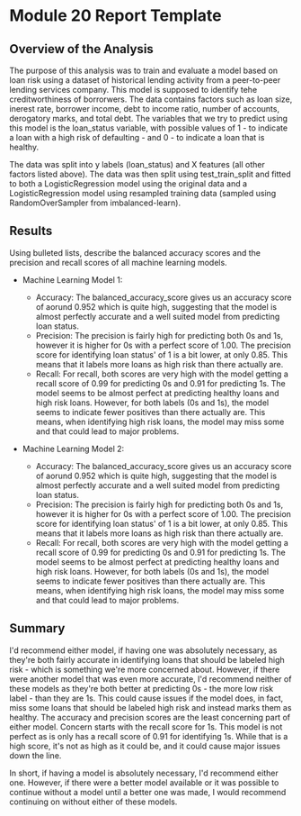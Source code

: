 # Module 20 Report Template

## Overview of the Analysis
The purpose of this analysis was to train and evaluate a model based on loan risk using a dataset of historical lending activity from a peer-to-peer lending services company. This model is supposed to identify tehe creditworthiness of borrorwers. The data contains factors such as loan size, inerest rate, borrower income, debt to income ratio, number of accounts, derogatory marks, and total debt. The variables that we try to predict using this model is the loan_status variable, with possible values of 1 - to indicate a loan with a high risk of defaulting - and 0 - to indicate a loan that is healthy.

The data was split into y labels (loan_status) and X features (all other factors listed above). The data was then split using test_train_split and fitted to both a LogisticRegression model using the original data and a LogisticRegression model using resampled training data (sampled using RandomOverSampler from imbalanced-learn).


## Results
Using bulleted lists, describe the balanced accuracy scores and the precision and recall scores of all machine learning models.

* Machine Learning Model 1:
  * Accuracy: The balanced_accuracy_score gives us an accuracy score of aorund 0.952 which is quite high, suggesting that the model is almost perfectly accurate and a well suited model from predicting loan status.
  * Precision: The precision is fairly high for predicting both 0s and 1s, however it is higher for 0s with a perfect score of 1.00. The precision score for identifying loan status' of 1 is a bit lower, at only 0.85. This means that it labels more loans as high risk than there actually are.
  * Recall: For recall, both scores are very high with the model getting a recall score of 0.99 for predicting 0s and 0.91 for predicting 1s. The model seems to be almost perfect at predicting healthy loans and high risk loans. However, for both labels (0s and 1s), the model seems to indicate fewer positives than there actually are. This means, when identifying high risk loans, the model may miss some and that could lead to major problems.

* Machine Learning Model 2:
  * Accuracy: The balanced_accuracy_score gives us an accuracy score of aorund 0.952 which is quite high, suggesting that the model is almost perfectly accurate and a well suited model from predicting loan status.
  * Precision: The precision is fairly high for predicting both 0s and 1s, however it is higher for 0s with a perfect score of 1.00. The precision score for identifying loan status' of 1 is a bit lower, at only 0.85. This means that it labels more loans as high risk than there actually are.
  * Recall: For recall, both scores are very high with the model getting a recall score of 0.99 for predicting 0s and 0.91 for predicting 1s. The model seems to be almost perfect at predicting healthy loans and high risk loans. However, for both labels (0s and 1s), the model seems to indicate fewer positives than there actually are. This means, when identifying high risk loans, the model may miss some and that could lead to major problems.


## Summary
I'd recommend either model, if having one was absolutely necessary, as they're both fairly accurate in identifying loans that should be labeled high risk - which is something we're more concerned about. However, if there were another model that was even more accurate, I'd recommend neither of these models as they're both better at predicting 0s - the more low risk label - than they are 1s. This could cause issues if the model does, in fact, miss some loans that should be labeled high risk and instead marks them as healthy. The accuracy and precision scores are the least concerning part of either model. Concern starts with the recall score for 1s. This model is not perfect as is only has a recall score of 0.91 for identifying 1s. While that is a high score, it's not as high as it could be, and it could cause major issues down the line.

In short, if having a model is absolutely necessary, I'd recommend either one. However, if there were a better model available or it was possible to continue without a model until a better one was made, I would recommend continuing on without either of these models.